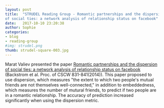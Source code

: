 ```yaml
---
layout: post
title:  "STRUDEL Reading Group - Romantic partnerships and the dispersion
of social ties: a network analysis of relationship status on facebook"
date:   2017-10-10 23:20:38
author: Sophie
categories: 
- blog
- reading-group
#img: strudel.png
thumb: strudel-square-003.jpg
---
```


Marat Valiev presented the paper <a
href="http://delivery.acm.org/10.1145/2540000/2531642/p831-backstrom.pdf?ip=24.238.13.130&id=2531642&acc=OA&key=4D4702B0C3E38B35%2E4D4702B0C3E38B35%2E4D4702B0C3E38B35%2E528920FC4509E774&CFID=993659916&CFTOKEN=60398709&__acm__=1509333674_18432c45ea35e7515bb15ff9492d27f0">Romantic partnerships and the
dispersion of social ties: a network analysis of relationship status on
facebook</a> (Backstrom et al. Proc. of CSCW 831-841(2014)). This paper proposed to use
dispersion, which measures "the extent to which two people's mutual
friends are not themselves well-connected," in addition to embeddedness,
which measures the number of mutural friends, to
predict if two people are in a romantic relationship. The accuracy of
prediction increased significantly when using the dispersion metric.
